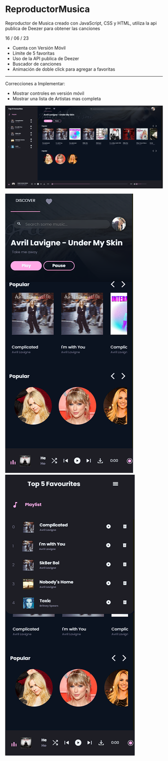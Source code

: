 # ReproductorMusica
Reproductor de Musica creado con JavaScript, CSS y HTML, utiliza la api publica de Deezer para obtener las canciones

16 / 06 / 23
- Cuenta con Versión Móvil
- Límite de 5 favoritas
- Uso de la API publica de Deezer
- Buscador de canciones 
- Animación de doble click para agregar a favoritas
***
Correcciones a Implementar:
- Mostrar controles en versión móvil
- Mostrar una lista de Artistas mas completa

![Versión de Escritorio](image.png)

![Versión Móvil](image-1.png) ![Alt text](image-2.png)